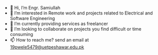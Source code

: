 - 👋 Hi, I’m Engr. Samiullah
- 👀 I’m interested in Remote work and projects related to Electrical and Software Engineering
- 🌱 I’m currently providing services as freelancer
- 💞️ I’m looking to collaborate on projects you find difficult or time consuming 
- 📫 How to reach me? send an email at 19pwele5479@uetpeshawar.edu.pk


<!---
Samiullah109/Samiullah109 is a ✨ special ✨ repository because its `README.md` (this file) appears on your GitHub profile.
You can click the Preview link to take a look at your changes.
--->
